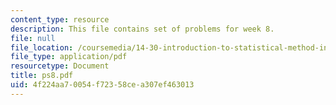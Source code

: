 ```yaml
---
content_type: resource
description: This file contains set of problems for week 8.
file: null
file_location: /coursemedia/14-30-introduction-to-statistical-method-in-economics-spring-2006/4f224aa70054f72358cea307ef463013_ps8.pdf
file_type: application/pdf
resourcetype: Document
title: ps8.pdf
uid: 4f224aa7-0054-f723-58ce-a307ef463013
---
```

